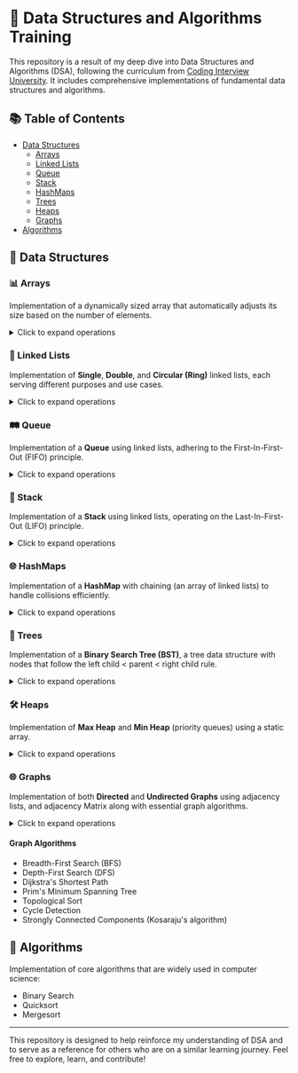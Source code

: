 # 🚀 Data Structures and Algorithms Training

This repository is a result of my deep dive into Data Structures and Algorithms (DSA), following the curriculum from [Coding Interview University](https://github.com/jwasham/coding-interview-university). It includes comprehensive implementations of fundamental data structures and algorithms.

## 📚 Table of Contents

- [Data Structures](#🧩-data-structures)
  - [Arrays](#📊-arrays)
  - [Linked Lists](#🔗-linked-lists)
  - [Queue](#🛤️-queue)
  - [Stack](#🥞-stack)
  - [HashMaps](#🌐-hashmaps)
  - [Trees](#🌳-trees)
  - [Heaps](#🛠️-heaps)
  - [Graphs](#🌐-graphs)
- [Algorithms](#🧠-algorithms)

## 🧩 Data Structures

### 📊 Arrays
Implementation of a dynamically sized array that automatically adjusts its size based on the number of elements.

<details>
<summary>Click to expand operations</summary>

- `void push(data, arr)`
- `void insertElement(data, index, arr)`
- `void removeElement(index, arr)`
- `void resizeArray(arr)`
- `void prepend(data, arr)`
- `int pop(arr)`
- `void swap(a, b)`
- `void quickSortArray(arr, low, high)`
- `int findElement(start, data, arr)`
- `void removeAllEqual(data, arr)`
</details>

### 🔗 Linked Lists
Implementation of **Single**, **Double**, and **Circular (Ring)** linked lists, each serving different purposes and use cases.

<details>
<summary>Click to expand operations</summary>

- `void addHeadNode(data)`
- `void addLastNode(data)`
- `int deleteNode(index)`
- `void reverseList()`
- `void swapNode(a,b)`
- `node *findNode(int)`
- `int insertNode(data, index)`
- `void printList()`
</details>

### 🛤️ Queue
Implementation of a **Queue** using linked lists, adhering to the First-In-First-Out (FIFO) principle.

<details>
<summary>Click to expand operations</summary>

- `void enqueue(data)`
- `int dequeue()`
- `int printqueue(index)`
</details>

### 🥞 Stack
Implementation of a **Stack** using linked lists, operating on the Last-In-First-Out (LIFO) principle.

<details>
<summary>Click to expand operations</summary>

- `void push(data)`
- `int pop()`
- `int printstack()`
- `void sortstack()`
- `int peekstack()`
</details>

### 🌐 HashMaps
Implementation of a **HashMap** with chaining (an array of linked lists) to handle collisions efficiently.

<details>
<summary>Click to expand operations</summary>

- `hash_table *createHashtable(int size)`
- `void add(table, key, data)`
- `int hash(key, size)`
- `node *find(table, key)`
- `void printTable(table)`
- `void delete(table, key)`
- `void destroy(table)`
</details>

### 🌳 Trees
Implementation of a **Binary Search Tree (BST)**, a tree data structure with nodes that follow the left child < parent < right child rule.

<details>
<summary>Click to expand operations</summary>

- `treeNode *insert(treeNode *node, int data)`
- `int getNodeCount(treeNode *node)`
- `bool searchInTree(treeNode *node, int data)`
- `int getHeight(treeNode *node)`
- `bool isValidBST(treeNode *node)`
- `treeNode *deleteValue(treeNode *node, int value)`
- `int getSuccessor(treeNode *node, int value)`

</details>

### 🛠️ Heaps

Implementation of **Max Heap** and **Min Heap** (priority queues) using a static array.

<details>

<summary>Click to expand operations</summary>

- `void insert(max_heap *Q, int value)`
- `void heapify_up(max_heap *Q, int i)`
- `int get_max(max_heap *heap)`
- `int get_min(min_heap *heap)`
- `int extract_max(max_heap *heap)`
- `void heapify_down(max_heap *heap, int parent)`
- `void remove_node(max_heap *heap, int i)`
- `void heapsort(int *arr, int size)`

</details>

### 🌐 Graphs

Implementation of both **Directed** and **Undirected Graphs** using adjacency lists, and adjacency Matrix along with essential graph algorithms.

<details>
<summary>Click to expand operations</summary>

- `Graph* createGraph(int vertices, bool isDirected)`
- `void addEdge(Graph* graph, int src, int dest, int weight)`
- `void removeEdge(Graph* graph, int src, int dest)`
- `void printGraph(Graph* graph)`
- `void BFS(Graph* graph, int startVertex)`
- `void DFS(Graph* graph, int startVertex)`
- `void DFSUtil(Graph* graph, int vertex, bool visited[])`
- `void dijkstra(Graph* graph, int src)`
- `void primMST(Graph* graph)`
- `void topologicalSort(Graph* graph)`
- `bool isCyclic(Graph* graph)`
- `void stronglyConnectedComponents(Graph* graph)`

</details>

#### Graph Algorithms

- Breadth-First Search (BFS)
- Depth-First Search (DFS)
- Dijkstra's Shortest Path
- Prim's Minimum Spanning Tree
- Topological Sort
- Cycle Detection
- Strongly Connected Components (Kosaraju's algorithm)

## 🧠 Algorithms

Implementation of core algorithms that are widely used in computer science:

- Binary Search
- Quicksort
- Mergesort

---

This repository is designed to help reinforce my understanding of DSA and to serve as a reference for others who are on a similar learning journey. Feel free to explore, learn, and contribute!
